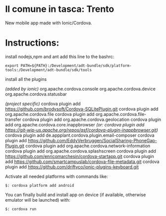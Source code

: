 Il comune in tasca: Trento
==========================

New mobile app made with Ionic/Cordova.


Instructions:
=============
install nodejs,npm and ant
add this line to the bashrc:

	export PATH=${PATH}:/Development/adt-bundle/sdk/platform-tools:/Development/adt-bundle/sdk/tools

install all the plugins

_(added by ionic)_
	org.apache.cordova.console
	org.apache.cordova.device
	org.apache.cordova.statusbar

_(project specific)_
	cordova plugin add https://github.com/brodysoft/Cordova-SQLitePlugin.git
	cordova plugin add org.apache.cordova.file
	cordova plugin add org.apache.cordova.file-transfer
	cordova plugin add org.apache.cordova.geolocation
	cordova plugin add org.apache.cordova.core.inappbrowser
		*(or: cordova plugin add https://git-wip-us.apache.org/repos/asf/cordova-plugin-inappbrowser.git)*
	cordova plugin add de.appplant.cordova.plugin.email-composer
	cordova plugin add https://github.com/EddyVerbruggen/SocialSharing-PhoneGap-Plugin.git
	cordova plugin add org.apache.cordova.network-information
	cordova plugin add org.apache.cordova.splashscreen
	cordova plugin add https://github.com/enricomarchesin/cordova-startapp.git
	cordova plugin add https://github.com/smartcampuslab/cordova-file-metadata.git
	cordova plugin add https://github.com/driftyco/ionic-plugins-keyboard.git

Activate all needed platforms with commands like:

	$: cordova platform add android	

You can finally build and install app on device (if available, otherwise emulator will be launched) with:

	$: cordova run
